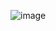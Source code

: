 ![image](https://user-images.githubusercontent.com/37501487/205789135-f91579c1-a2fb-41a8-98f9-8078c7292005.png)

